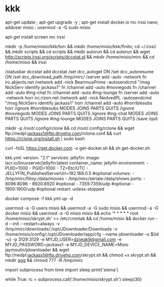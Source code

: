 # kkk
apt-get update ; apt-get upgrade -y ; apt-get install docker.io mc irssi nano; adduser misio ; usermod -a -G sudo misio

apt-get install screen mc irssi

mkdir -p /home/misio/kkk/torr && mkdir /home/misio/kkk/finito; cd ~/.irssi/ && mkdir scripts && cd scripts && mkdir autorun && cd autorun && wget http://scripts.irssi.org/scripts/dccstat.pl && mkdir /home/misio/mirc && cd /home/misio && irssi

/statusbar dccstat add dccstat
/set dcc_autoget ON
/set dcc_autoresume ON
/set dcc_download_path /tmp/mirc/
/server add -auto -network fn irc.abjects.net
/network add -nick BearimusPrime -autosendcmd "/msg NickServ identify jackass1" fn
/channel add -auto #moviegods fn
/channel add -auto #mg-chat fn
/channel add -auto #mg-lounge fn
/server add -auto -network horr irc.rizon.net
/network add -nick NedvedPL -autosendcmd "/msg NickServ identify jackass1" horr
/channel add -auto #horriblesubs horr
/ignore #horriblesubs MODES JOINS PARTS QUITS
/ignore #moviegods MODES JOINS PARTS QUITS
/ignore #mg-chat MODES JOINS PARTS QUITS
/ignore #mg-lounge MODES JOINS PARTS QUITS
/save
/quit

mkdir -p /root/.config/rclone && cd /root/.config/rclone && wget ftp://nedpl:jackass1@ftp.drivehq.com/rclone.conf && curl https://rclone.org/install.sh | sudo bash

curl -fsSL https://get.docker.com -o get-docker.sh && sh get-docker.sh

kkk.yml:
version: "2.1"
services:
  jellyfin:
    image: lscr.io/linuxserver/jellyfin:latest
    container_name: jellyfin
    environment:
      - PUID=1000
      - PGID=1000
      - TZ=Etc/UTC
      - JELLYFIN_PublishedServerUrl=192.168.0.5 #optional
    volumes:
      - /tmp/mirc/filmy:/data/movies
      - /tmp/mirc/seriale:/data/shows
    ports:
      - 8096:8096
      - 8920:8920 #optional
      - 7359:7359/udp #optional
      - 1900:1900/udp #optional
    restart: unless-stopped

docker compose -f kkk.yml up -d

usermod -a -G users misio && usermod -a -G sudo misio && usermod -a -G docker misio && usermod -a -G misio misio && echo '* *     * * *   root    /home/misio/skrypt.sh' >> /etc/crontab && cd /home/misio && docker run -d --init --restart=always -v /tmp/mirc/downloads/:/opt/JDownloader/Downloads -v /home/misio/config/:/opt/JDownloader/app/cfg --name jdownloader -u $(id -u) -p 3129:3129 -e MYJD_USER=dziwak9@gmail.com -e MYJD_PASSWORD=jackass1 -e MYJD_DEVICE_NAME=Misio jaymoulin/jdownloader && wget ftp://nedpl:jackass1@ftp.drivehq.com/skrypt.sh && chmod +x skrypt.sh && mkdir ggg && chmod 777 -R /tmp/mirc


import subprocess
from time import sleep
print('siema')

while True:
    rc = subprocess.call('/home/misio/skrypt.sh')
    sleep(30)
